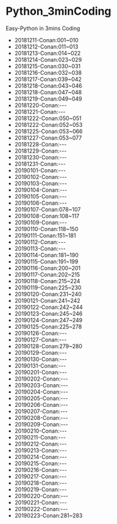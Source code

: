 # Python_3minCoding
Easy-Python in 3mins Coding

- 20181211-Conan:001~010
- 20181212-Conan:011~013
- 20181213-Conan:014~022
- 20181214-Conan:023~029
- 20181215-Conan:030~031
- 20181216-Conan:032~038
- 20181217-Conan:039~042
- 20181218-Conan:043~046
- 20181218-Conan:047~048
- 20181219-Conan:049~049
- 20181220-Conan:---
- 20181221-Conan:---
- 20181222-Conan:050~051
- 20181222-Conan:052~053
- 20181225-Conan:053~066
- 20181227-Conan:053~077
- 20181228-Conan:---
- 20181229-Conan:---
- 20181230-Conan:---
- 20181231-Conan:---
- 20190101-Conan:---
- 20190102-Conan:---
- 20190103-Conan:---
- 20190104-Conan:---
- 20190105-Conan:---
- 20190106-Conan:---
- 20190107-Conan:078~107
- 20190108-Conan:108~117
- 20190109-Conan:---
- 20190110-Conan:118~150
- 20190111-Conan:151~181
- 20190112-Conan:---
- 20190113-Conan:---
- 20190114-Conan:181~190
- 20190115-Conan:191~199
- 20190116-Conan:200~201
- 20190117-Conan:202~215
- 20190118-Conan:215~224
- 20190119-Conan:225~230
- 20190120-Conan:231~240
- 20190121-Conan:241~242
- 20190122-Conan:242~244
- 20190123-Conan:245~246
- 20190124-Conan:247~249
- 20190125-Conan:225~278
- 20190126-Conan:---
- 20190127-Conan:---
- 20190128-Conan:279~280
- 20190129-Conan:---
- 20190130-Conan:---
- 20190131-Conan:---
- 20190201-Conan:---
- 20190202-Conan:---
- 20190203-Conan:---
- 20190204-Conan:---
- 20190205-Conan:---
- 20190206-Conan:---
- 20190207-Conan:---
- 20190208-Conan:---
- 20190209-Conan:---
- 20190210-Conan:---
- 20190211-Conan:---
- 20190212-Conan:---
- 20190213-Conan:---
- 20190214-Conan:---
- 20190215-Conan:---
- 20190216-Conan:---
- 20190217-Conan:---
- 20190218-Conan:---
- 20190219-Conan:---
- 20190220-Conan:---
- 20190221-Conan:---
- 20190222-Conan:---
- 20190223-Conan:281~283

